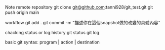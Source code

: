 Note
remote repository
    git clone git@github.com:tanni928/git_test.git
    git push origin main

workflow
    git add .
    git commit -m "描述你在這個snapshot做的改變的具體內容"

chacking status or log history
    git status
    git log

basic git syntax: program | action | destination